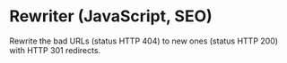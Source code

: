 # Rewriter (JavaScript, SEO)
Rewrite the bad URLs (status HTTP 404) to new ones (status HTTP 200) with HTTP 301 redirects.
